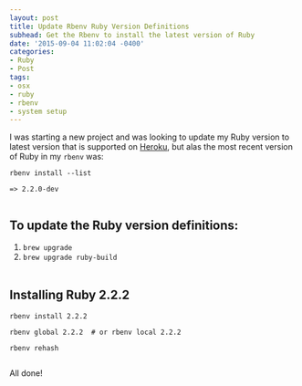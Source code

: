 ```yaml
---
layout: post
title: Update Rbenv Ruby Version Definitions
subhead: Get the Rbenv to install the latest version of Ruby
date: '2015-09-04 11:02:04 -0400'
categories:
- Ruby
- Post
tags:
- osx
- ruby
- rbenv
- system setup
---
```

<p>I was starting a new project and was looking to update my Ruby version to latest version that is supported on <a href="https://devcenter.heroku.com/articles/ruby-support#ruby-versions">Heroku</a>, but alas the most recent version of Ruby in my <code>rbenv</code> was:</p>
<pre><code class="bash">rbenv install --list<br />
=> 2.2.0-dev<br />
</code></pre></p>
<h2>To update the Ruby version definitions:</h2></p>
<ol>
<li><code>brew upgrade</code></li>
<li><code>brew upgrade ruby-build</code></li><br />
</ol></p>
<h2>Installing Ruby 2.2.2</h2></p>
<pre><code class="bash">rbenv install 2.2.2<br />
rbenv global 2.2.2  # or rbenv local 2.2.2<br />
rbenv rehash<br />
</code></pre></p>
<p>All done!</p>
